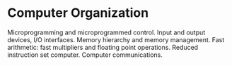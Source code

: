 # Computer Organization

Microprogramming and microprogrammed control. Input and output devices, I/O interfaces. Memory hierarchy and memory management. Fast arithmetic: fast multipliers and floating point operations. Reduced instruction set computer. Computer communications. 
